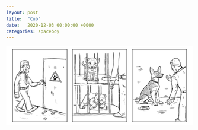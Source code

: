 ```yaml
---
layout: post
title:  "Cub"
date:   2020-12-03 00:00:00 +0000
categories: spaceboy
---
```


![Cub](spaceboy/19%20-%20cub.png)

